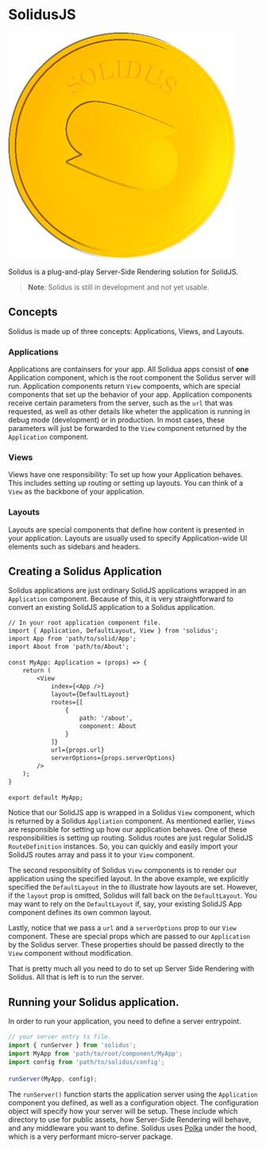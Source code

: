 # SolidusJS
![Solidus Logo](logo.png)

Solidus is a plug-and-play Server-Side Rendering solution for SolidJS.

> **Note**: Solidus is still in development and not yet usable.

## Concepts
Solidus is made up of three concepts: Applications, Views, and Layouts. 

### Applications
Applications are containsers for your app. All Solidua apps consist of **one** Application component, which is the root component the Solidus server will run. Application components return `View` compoents, which are special components that set up the behavior of your app. Application components receive certain parameters from the server, such as the `url` that was requested, as well as other details like wheter the application is running in debug mode (development) or in production. In most cases, these parameters will just be forwarded to the `View` component returned by the `Application` component.

### Views
Views have one responsibility: To set up how your Application behaves. This includes setting up routing or setting up layouts. You can think of a `View` as the backbone of your application. 

### Layouts
Layouts are special components that define how content is presented in your application. Layouts are usually used to specify Application-wide UI elements such as sidebars and headers.

## Creating a Solidus Application
Solidus applications are just ordinary SolidJS applications wrapped in an `Application` component. Because of this, it is very straightforward to convert an existing SolidJS application to a Solidus application. 
```tsx
// In your root application component file.
import { Application, DefaultLayout, View } from 'solidus';
import App from 'path/to/solid/App';
import About from 'path/to/About';

const MyApp: Application = (props) => {
    return (
        <View 
            index={<App />}
            layout={DefaultLayout}
            routes={[
                {
                    path: '/about',
                    component: About
                }
            ]}
            url={props.url}
            serverOptions={props.serverOptions}
        />
    );
}

export default MyApp;
```
Notice that our SolidJS app is wrapped in a Solidus `View` component, which is returned by a Solidus `Appliation` component. As mentioned earlier, `Views` are responsible for setting up how our application behaves. One of these responsibilities is setting up routing. Solidus routes are just regular SolidJS `RouteDefinition` instances. So, you can quickly and easily import your SolidJS routes array and pass it to your `View` component. 

The second responsiblity of Solidus `View` components is to render our application using the specified layout. In the above example, we explicitly specified the `DefaultLayout` in the to illustrate how layouts are set. However, if the `layout` prop is omitted, Solidus will fall back on the `DefaultLayout`. You may want to rely on the `DefaultLayout` if, say, your existing SolidJS App component defines its own common layout.

Lastly, notice that we pass a `url` and a `serverOptions` prop to our `View` component. These are special props which are passed to our `Application` by the Solidus server. These properties should be passed directly to the `View` component without modification.

That is pretty much all you need to do to set up Server Side Rendering with Solidus. All that is left is to run the server.

## Running your Solidus application.
In order to run your application, you need to define a server entrypoint.

```ts
// your server entry ts file.
import { runServer } from 'solidus';
import MyApp from 'path/to/root/component/MyApp';
import config from 'path/to/solidus/config';

runServer(MyApp, config);
```
The `runServer()` function starts the application server using the `Application` component you defined, as well as a configuration object. The configuration object will specify how your server will be setup. These include which directory to use for public assets, how Server-Side Rendering will behave, and any middleware you want to define. Solidus uses [Polka](https://github.com/lukeed/polka) under the hood, which is a very performant micro-server package.